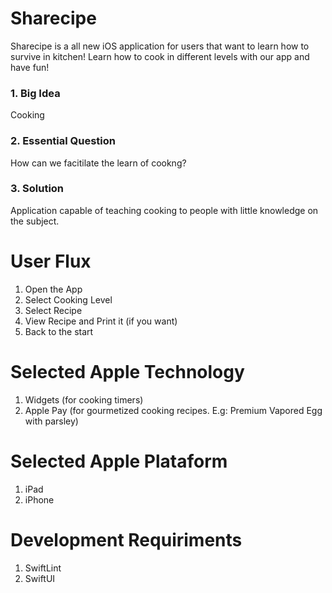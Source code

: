 # Sharecipe
Sharecipe is a all new iOS application for users that want to learn how to survive in kitchen! Learn how to cook in different levels with our app and have fun!


### 1. Big Idea
Cooking

### 2. Essential Question
How can we facitilate the learn of cookng?

### 3. Solution
Application capable of teaching cooking to people with little knowledge on the subject.

# User Flux
1. Open the App
2. Select Cooking Level
3. Select Recipe
4. View Recipe and Print it (if you want)
5. Back to the start

# Selected Apple Technology
1. Widgets (for cooking timers)
2. Apple Pay (for gourmetized cooking recipes. E.g: Premium Vapored Egg with parsley)

# Selected Apple Plataform
1. iPad
2. iPhone

# Development Requiriments
1. SwiftLint
2. SwiftUI
